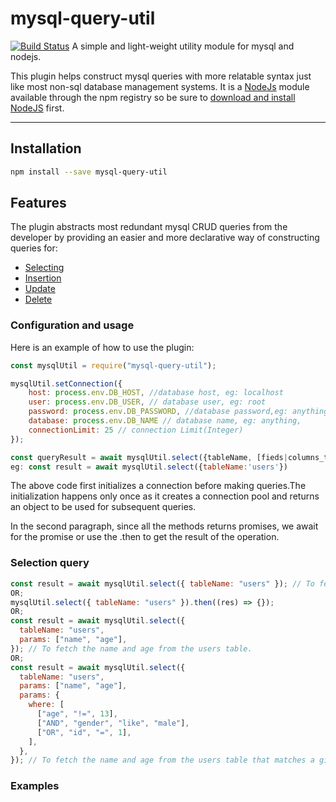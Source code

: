 # mysql-query-util

[![Build Status](https://travis-ci.com/uchennaemeruche/mysql-util.svg?token=UzXstzQpgUvQ1wppiktz&branch=master)](https://travis-ci.com/uchennaemeruche/mysql-util)
A simple and light-weight utility module for mysql and nodejs.

This plugin helps construct mysql queries with more relatable syntax just like most non-sql database management systems. It is a [NodeJs](https://nodejs.org/en) module available through the npm registry so be sure to [download and install NodeJS](https://nodejs.org/en/download) first.

---

## Installation

```bash
npm install --save mysql-query-util
```

## Features

The plugin abstracts most redundant mysql CRUD queries from the developer by providing an easier and more declarative way of constructing queries for:

- [Selecting](#Selecting)
- [Insertion](#Insertion)
- [Update](#Update)
- [Delete](#Delete)

### Configuration and usage

Here is an example of how to use the plugin:

```js
const mysqlUtil = require("mysql-query-util");

mysqlUtil.setConnection({
    host: process.env.DB_HOST, //database host, eg: localhost
    user: process.env.DB_USER, // database user, eg: root
    password: process.env.DB_PASSWORD, //database password,eg: anything
    database: process.env.DB_NAME // database name, eg: anything,
    connectionLimit: 25 // connection Limit(Integer)
});

const queryResult = await mysqlUtil.select({tableName, [fieds|columns_to_select], [params|optional]});
eg: const result = await mysqlUtil.select({tableName:'users'})


```

The above code first initializes a connection before making queries.The initialization happens only once as it creates a connection pool and returns an object to be used for subsequent queries.

In the second paragraph, since all the methods returns promises, we await for the promise or use the .then to get the result of the operation.

### Selection query

```js
const result = await mysqlUtil.select({ tableName: "users" }); // To fetch all records from `users` table and return all fields.
OR;
mysqlUtil.select({ tableName: "users" }).then((res) => {});
OR;
const result = await mysqlUtil.select({
  tableName: "users",
  params: ["name", "age"],
}); // To fetch the name and age from the users table.
OR;
const result = await mysqlUtil.select({
  tableName: "users",
  params: ["name", "age"],
  params: {
    where: [
      ["age", "!=", 13],
      ["AND", "gender", "like", "male"],
      ["OR", "id", "=", 1],
    ],
  },
}); // To fetch the name and age from the users table that matches a given condition.
```

### Examples
